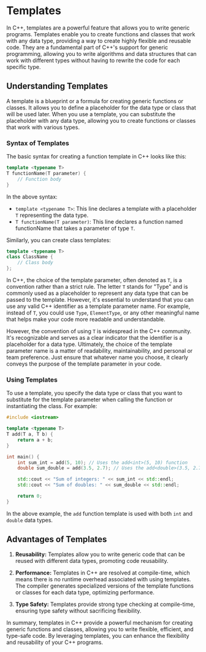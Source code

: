 # Templates

In C++, templates are a powerful feature that allows you to write generic programs. Templates enable you to create functions and classes that work with any data type, providing a way to create highly flexible and reusable code. 
They are a fundamental part of C++'s support for generic programming, allowing you to write algorithms and data structures that can work with different types without having to rewrite the code for each specific type.

## Understanding Templates

A template is a blueprint or a formula for creating generic functions or classes. 
It allows you to define a placeholder for the data type or class that will be used later. 
When you use a template, you can substitute the placeholder with any data type, allowing you to create functions or classes that work with various types.

### Syntax of Templates

The basic syntax for creating a function template in C++ looks like this:

```cpp
template <typename T>
T functionName(T parameter) {
    // Function body
}
```

In the above syntax:

- `template <typename T>`: This line declares a template with a placeholder `T` representing the data type.
- `T functionName(T parameter)`: This line declares a function named functionName that takes a parameter of type `T`.

Similarly, you can create class templates:

```cpp
template <typename T>
class ClassName {
    // Class body
};
```

In C++, the choice of the template parameter, often denoted as `T`, is a convention rather than a strict rule. The letter `T` stands for "Type" and is commonly used as a placeholder to represent any data type that can be passed to the template. 
However, it's essential to understand that you can use any valid C++ identifier as a template parameter name. For example, instead of `T`, you could use `Type`, `ElementType`, or any other meaningful name that helps make your code more readable and understandable.

However, the convention of using `T` is widespread in the C++ community. It's recognizable and serves as a clear indicator that the identifier is a placeholder for a data type. 
Ultimately, the choice of the template parameter name is a matter of readability, maintainability, and personal or team preference. 
Just ensure that whatever name you choose, it clearly conveys the purpose of the template parameter in your code.

### Using Templates

To use a template, you specify the data type or class that you want to substitute for the template parameter when calling the function or instantiating the class. For example:

```cpp
#include <iostream>

template <typename T>
T add(T a, T b) {
    return a + b;
}

int main() {
    int sum_int = add(5, 10); // Uses the add<int>(5, 10) function
    double sum_double = add(3.5, 2.7); // Uses the add<double>(3.5, 2.7) function

    std::cout << "Sum of integers: " << sum_int << std::endl;
    std::cout << "Sum of doubles: " << sum_double << std::endl;

    return 0;
}
```

In the above example, the `add` function template is used with both `int` and `double` data types.

## Advantages of Templates

1. **Reusability:** Templates allow you to write generic code that can be reused with different data types, promoting code reusability.

2. **Performance:** Templates in C++ are resolved at compile-time, which means there is no runtime overhead associated with using templates. The compiler generates specialized versions of the template functions or classes for each data type, optimizing performance.

3. **Type Safety:** Templates provide strong type checking at compile-time, ensuring type safety without sacrificing flexibility.

In summary, templates in C++ provide a powerful mechanism for creating generic functions and classes, allowing you to write flexible, efficient, and type-safe code. 
By leveraging templates, you can enhance the flexibility and reusability of your C++ programs.
